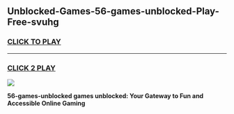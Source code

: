 
## Unblocked-Games-56-games-unblocked-Play-Free-svuhg
<h3>
<a href="https://premium76.site?title=56-games-unblocked&ref=17A">CLICK TO PLAY</a></h3>
<hr>

<h3>
<a href="https://premium76.site?title=56-games-unblocked&ref=17A">CLICK 2 PLAY</a>
  
</h3>

<a href="https://premium76.site?title=56-games-unblocked&ref=17A"><img src="https://clearcache.store/games.png"></a>


**56-games-unblocked games unblocked: Your Gateway to Fun and Accessible Online Gaming**
